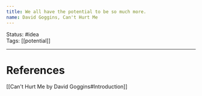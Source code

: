 ```yaml
---
title: We all have the potential to be so much more.
name: David Goggins, Can't Hurt Me
---
```


Status: #idea  
Tags: [[potential]]

---
# References
[[Can't Hurt Me by David Goggins#Introduction]]